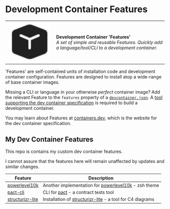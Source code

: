 # Development Container Features

<table style="width: 100%; border-style: none;"><tr>
<td style="width: 140px; text-align: center;"><a href="https://github.com/devcontainers"><img width="128px" src="https://raw.githubusercontent.com/microsoft/fluentui-system-icons/78c9587b995299d5bfc007a0077773556ecb0994/assets/Cube/SVG/ic_fluent_cube_32_filled.svg" alt="devcontainers organization logo"/></a></td>
<td>
<strong>Development Container 'Features'</strong><br />
<i>A set of simple and reusable Features. Quickly add a language/tool/CLI to a development container.
</td>
</tr></table>

'Features' are self-contained units of installation code and development container configuration. Features are designed
to install atop a wide-range of base container images.

Missing a CLI or language in your otherwise _perfect_ container image? Add the relevant Feature to the `features`
property of a [`devcontainer.json`](https://containers.dev/implementors/json_reference/#general-properties). A
[tool supporting the dev container specification](https://containers.dev/supporting) is required to build a development
container.

You may learn about Features at [containers.dev](https://containers.dev/implementors/features/), which is the website for the dev container specification.

## My Dev Container Features

This repo is contains my custom dev container features.

I cannot assure that the features here will remain unaffected by updates and similar changes.

| Feature                                                      | Description                                                       |
| ------------------------------------------------------------ | ----------------------------------------------------------------- |
| [powerlevel10k](src/powerlevel10k/README.md)                 | Another implementation for [powerlevel10k](https://github.com/romkatv/powerlevel10k) - zsh theme |
| [pact-cli](src/pact-cli/README.md)                           | CLI for [pact](https://pact.io) - a contract tests tool           |
| [structurizr-lite](src/structurizr-lite/README.md)           | Installation of [structurizr-lite](https://docs.structurizr.com/lite) - a tool for C4 diagrams    |
